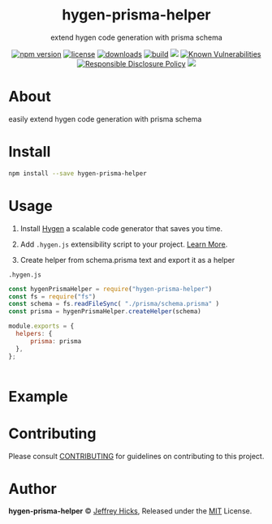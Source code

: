 <p align="center"><h1 align="center">
  hygen-prisma-helper
</h1>

<p align="center">
  extend hygen code generation with prisma schema
</p>

<p align="center">
  <a href="https://www.npmjs.org/package/hygen-prisma-helper"><img src="https://badgen.net/npm/v/hygen-prisma-helper" alt="npm version"/></a>
  <a href="https://www.npmjs.org/package/hygen-prisma-helper"><img src="https://badgen.net/npm/license/hygen-prisma-helper" alt="license"/></a>
  <a href="https://www.npmjs.org/package/hygen-prisma-helper"><img src="https://badgen.net/npm/dt/hygen-prisma-helper" alt="downloads"/></a>
  <a href="https://github.com/jrhicks/hygen-prisma-helper/actions?workflow=CI"><img src="https://github.com/jrhicks/hygen-prisma-helper/workflows/CI/badge.svg" alt="build"/></a>
  <a href="https://codecov.io/gh/jrhicks/hygen-prisma-helper" ><img src="https://codecov.io/gh/jrhicks/hygen-prisma-helper/branch/main/graph/badge.svg?token=RbNFU70xhl"/></a>
  <a href="https://snyk.io/test/github/jrhicks/hygen-prisma-helper"><img src="https://snyk.io/test/github/jrhicks/hygen-prisma-helper/badge.svg" alt="Known Vulnerabilities"/></a>
  <a href="./SECURITY.md"><img src="https://img.shields.io/badge/Security-Responsible%20Disclosure-yellow.svg" alt="Responsible Disclosure Policy" /></a>
  <a href="http://commitizen.github.io/cz-cli/"><img src="https://img.shields.io/badge/commitizen-friendly-brightgreen.svg" /></a>
</p>

# About

easily extend hygen code generation with prisma schema

# Install

```bash
npm install --save hygen-prisma-helper
```

# Usage

1) Install [Hygen](https://www.hygen.io/) a scalable code generator that saves you time.

2) Add `.hygen.js` extensibility script to your project.  [Learn More](https://www.hygen.io/docs/extensibility).

3) Create helper from schema.prisma text and export it as a helper

`.hygen.js`
```js
const hygenPrismaHelper = require("hygen-prisma-helper")
const fs = require("fs")
const schema = fs.readFileSync( "./prisma/schema.prisma" )
const prisma = hygenPrismaHelper.createHelper(schema)

module.exports = {
  helpers: {
      prisma: prisma
  },
};
  
```

# Example

<!-- TODO -->

# Contributing

Please consult [CONTRIBUTING](./CONTRIBUTING.md) for guidelines on contributing to this project.

# Author

**hygen-prisma-helper** © [Jeffrey Hicks](https://github.com/jrhicks), Released under the [MIT](./LICENSE) License.
